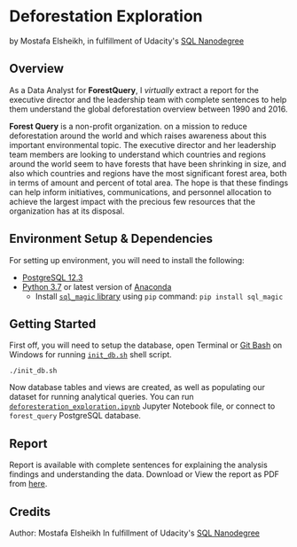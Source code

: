 # Deforestation Exploration
by Mostafa Elsheikh, in fulfillment of Udacity's [SQL Nanodegree](https://www.udacity.com/course/learn-sql--nd072)

## Overview

As a Data Analyst for **ForestQuery**, I *virtually* extract a report for the executive director 
and the leadership team with complete sentences to help them understand the global deforestation overview between 1990 and 2016.

**Forest Query** is a non-profit organization. on a mission to reduce deforestation around the world and which raises awareness about this important environmental topic.
The executive director and her leadership team members are looking to understand which countries 
and regions around the world seem to have forests that have been shrinking in size, and also which countries 
and regions have the most significant forest area, both in terms of amount and percent of total area. 
The hope is that these findings can help inform initiatives, communications, 
and personnel allocation to achieve the largest impact with the precious few resources that the organization has at its disposal.

## Environment Setup & Dependencies
For setting up environment, you will need to install the following:
- [PostgreSQL 12.3](https://www.postgresql.org/download/)
- [Python 3.7](https://www.python.org/downloads/release/python-370/) or latest version of [Anaconda](https://docs.conda.io/projects/conda/en/latest/user-guide/install/download.html)
    - Install [`sql_magic` library](https://github.com/pivotal-legacy/sql_magic) using `pip` command: `pip install sql_magic`
## Getting Started
First off, you will need to setup the database, open Terminal or [Git Bash](https://git-scm.com/downloads) on Windows for running [`init_db.sh`](./init_db.sh) shell script.
```
./init_db.sh
```
Now database tables and views are created, as well as populating our dataset for running analytical queries.
You can run [`deforesteration_exploration.ipynb`](./notebooks/deforesteration_exploration.ipynb) Jupyter Notebook file, or connect to `forest_query` PostgreSQL database.

## Report

Report is available with complete sentences for explaining the analysis findings and understanding the data.
Download or View the report as PDF from [here](./report.pdf).

## Credits
Author: Mostafa Elsheikh
In fulfillment of Udacity's [SQL Nanodegree](https://www.udacity.com/course/learn-sql--nd072)